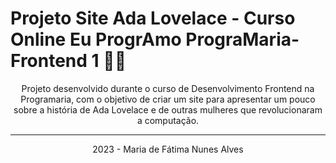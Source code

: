 # Projeto Site Ada Lovelace - Curso Online Eu ProgrAmo PrograMaria- Frontend 1 👩‍💻

<p align="center">Projeto desenvolvido durante o curso de Desenvolvimento Frontend na Programaria, com o objetivo de criar um site para apresentar um pouco sobre a história
de Ada Lovelace e de outras mulheres que revolucionaram a computação.</p>
<hr>
<p align="center">2023 - Maria de Fátima Nunes Alves</p>
